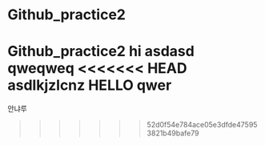 # Github_practice2
Github_practice2 
hi asdasd
qweqweq
<<<<<<< HEAD
asdlkjzlcnz
HELLO qwer
=======
안냐루 
>>>>>>> 52d0f54e784ace05e3dfde475953821b49bafe79
